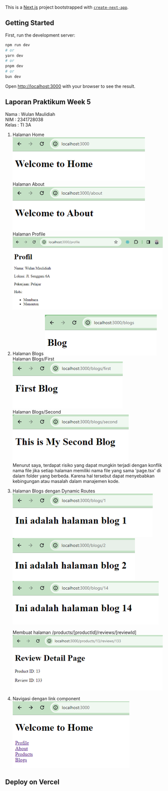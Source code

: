 This is a [Next.js](https://nextjs.org/) project bootstrapped with [`create-next-app`](https://github.com/vercel/next.js/tree/canary/packages/create-next-app).

## Getting Started

First, run the development server:

```bash
npm run dev
# or
yarn dev
# or
pnpm dev
# or
bun dev
```

Open [http://localhost:3000](http://localhost:3000) with your browser to see the result.

## Laporan Praktikum Week 5
Nama : Wulan Maulidiah <br>
NIM : 2341728038 <br>
Kelas : TI 3A

1. Halaman Home
    ![Screenshoot](assets-report/W05-1a.png)
    Halaman About
    ![Screenshoot](assets-report/W05-1b.png)
    Halaman Profile
    ![Screenshoot](assets-report/W05-1.png)
    
2. Halaman Blogs
    ![Screenshoot](assets-report/W05-2.png) <br>
    Halaman Blogs/First
    ![Screenshoot](assets-report/W05-2a.png) <br>
    Halaman Blogs/Second
    ![Screenshoot](assets-report/W05-2b.png) <br>
    Menurut saya, terdapat risiko yang dapat mungkin terjadi dengan konflik nama file jika setiap halaman memiliki nama file yang sama 'page.tsx' di dalam folder yang berbeda. Karena hal tersebut dapat menyebabkan kebingungan atau masalah dalam manajemen kode.

3. Halaman Blogs dengan Dynamic Routes
    ![Screenshoot](assets-report/W05-3.png) <br>
    ![Screenshoot](assets-report/W05-3a.png) <br>
    ![Screenshoot](assets-report/W05-3b.png) <br>

    Membuat halaman /products/[productId]/reviews/[reviewId]
    ![Screenshoot](assets-report/W05-3c.png) <br>

4. Navigasi dengan link component
    ![Screenshoot](assets-report/W05-4.png) <br>
## Deploy on Vercel
